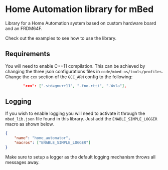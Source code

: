 # Home Automation library for mBed

Library for a Home Automation system based on custom hardware board and an FRDM64F.

Check out the examples to see how to use the library.

## Requirements

You will need to enable C++11 compilation. This can be achieved by changing the three json configurations files in `code/mbed-os/tools/profiles`. Change the `cxx` section of the `GCC_ARM` config to the following:

```json
        "cxx": ["-std=gnu++11", "-fno-rtti", "-Wvla"],
```

## Logging

If you wish to enable logging you will need to activate it through the `mbed_lib.json` file found in this library. Just add the `ENABLE_SIMPLE_LOGGER` macro as shown below.

```json
{
    "name": "home_automator",
    "macros": ["ENABLE_SIMPLE_LOGGER"]
}
```

Make sure to setup a logger as the default logging mechanism throws all messages away.